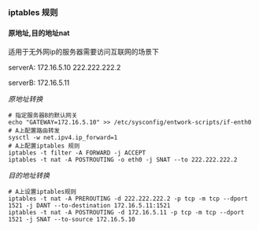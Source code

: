 ### iptables 规则
#### 原地址,目的地址nat
适用于无外网ip的服务器需要访问互联网的场景下

serverA: 172.16.5.10 222.222.222.2

serverB: 172.16.5.11

*原地址转换*
```shell
# 指定服务器B的默认网关
echo "GATEWAY=172.16.5.10" >> /etc/sysconfig/entwork-scripts/if-enth0
# A上配置路由转发
sysctl -w net.ipv4.ip_forward=1
# A上配置iptables 规则
iptables -t filter -A FORWARD -j ACCEPT
iptables -t nat -A POSTROUTING -o eth0 -j SNAT --to 222.222.222.2
```
*目的地址转换*
```shell
# A上设置iptables规则
iptables -t nat -A PREROUTING -d 222.222.222.2 -p tcp -m tcp --dport 1521 -j DANT --to-destination 172.16.5.11:1521
iptables -t nat -A POSTROUTING -d 172.16.5.11 -p tcp -m tcp --dport 1521 -j SNAT --to-source 172.16.5.10
```